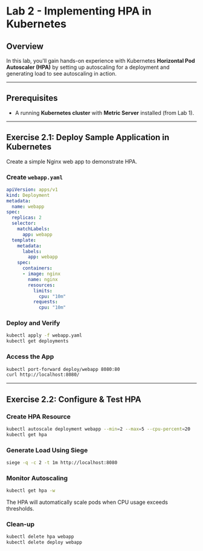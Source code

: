 #  Lab 2 - Implementing HPA in Kubernetes

##  Overview
In this lab, you'll gain hands-on experience with Kubernetes **Horizontal Pod Autoscaler (HPA)** by setting up autoscaling for a deployment and generating load to see autoscaling in action.

---

##  Prerequisites
- A running **Kubernetes cluster** with **Metric Server** installed (from Lab 1).

---

##  Exercise 2.1: Deploy Sample Application in Kubernetes

Create a simple Nginx web app to demonstrate HPA.

###  Create `webapp.yaml`
```yaml
apiVersion: apps/v1
kind: Deployment
metadata:
  name: webapp
spec:
  replicas: 2
  selector:
    matchLabels:
      app: webapp
  template:
    metadata:
      labels:
        app: webapp
    spec:
      containers:
      - image: nginx
        name: nginx
        resources:
          limits:
            cpu: "10m"
          requests:
            cpu: "10m"
```

###  Deploy and Verify
```bash
kubectl apply -f webapp.yaml
kubectl get deployments
```

###  Access the App
```bash
kubectl port-forward deploy/webapp 8080:80
curl http://localhost:8080/
```

---

##  Exercise 2.2: Configure & Test HPA

### Create HPA Resource
```bash
kubectl autoscale deployment webapp --min=2 --max=5 --cpu-percent=20
kubectl get hpa
```

###  Generate Load Using Siege
```bash
siege -q -c 2 -t 1m http://localhost:8080
```

###  Monitor Autoscaling
```bash
kubectl get hpa -w
```

The HPA will automatically scale pods when CPU usage exceeds thresholds.

###  Clean-up
```bash
kubectl delete hpa webapp
kubectl delete deploy webapp
```
